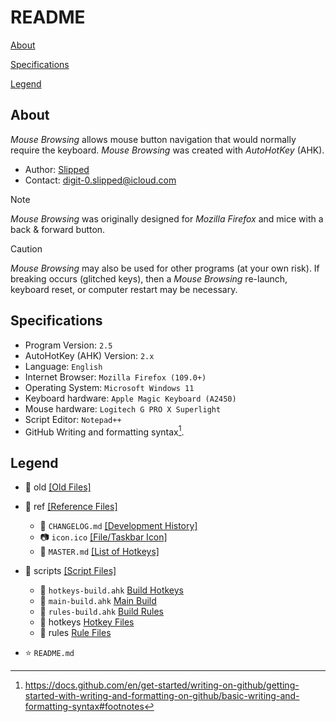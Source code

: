 # README

[About](README.md#about)

[Specifications](README.md#specifications)

[Legend](README.md#legend)

## About

_Mouse Browsing_ allows mouse button navigation that would normally require the keyboard. _Mouse Browsing_ was created with _AutoHotKey_ (AHK).

- Author: [Slipped](https://github.com/0slipped)
- Contact: <digit-0.slipped@icloud.com>

> [!NOTE]
> _Mouse Browsing_ was originally designed for _Mozilla Firefox_ and mice with a back & forward button.

> [!CAUTION]
> _Mouse Browsing_ may also be used for other programs (at your own risk). If breaking occurs (glitched keys), then a _Mouse Browsing_ re-launch, keyboard reset, or computer restart may be necessary.

## Specifications

- Program Version: `2.5`
- AutoHotKey (AHK) Version: `2.x`
- Language: `English`
- Internet Browser: `Mozilla Firefox (109.0+)`
- Operating System: `Microsoft Windows 11`
- Keyboard hardware: `Apple Magic Keyboard (A2450)`
- Mouse hardware: `Logitech G PRO X Superlight`
- Script Editor: `Notepad++`
- GitHub Writing and formatting syntax[^1].

## Legend

- :file_folder: old [[Old Files]](old) 

- :file_folder: ref [[Reference Files]](ref)
	- :memo: `CHANGELOG.md` [[Development History]](ref/CHANGELOG.md)
	- :camera: `icon.ico` [[File/Taskbar Icon]](ref/icon.ico)
	- :key: `MASTER.md` [[List of Hotkeys]](ref/MASTER.md)

- :file_folder: scripts [[Script Files]](scripts)
	- :page_facing_up: `hotkeys-build.ahk` [Build Hotkeys](scripts/hotkeys-build.ahk)
	- :page_facing_up: `main-build.ahk` [Main Build](scripts/main-build.ahk)
	- :page_facing_up: `rules-build.ahk` [Build Rules](scripts/rules-build.ahk)
	- :file_folder: hotkeys [Hotkey Files](scripts/hotkeys)
	- :file_folder: rules [Rule Files](scripts/rules)

- :star: `README.md`

[^1]: https://docs.github.com/en/get-started/writing-on-github/getting-started-with-writing-and-formatting-on-github/basic-writing-and-formatting-syntax#footnotes
